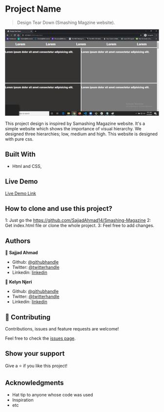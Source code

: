 # Project Name

> Design Tear Down (Smashing Magzine website).

![screenshot](assets/images/design.png)

This project design is inspired by Samashing Magazine website.
It's a simple website which shows the importance of visual hierarchy.
We designed three hierarchies; low, medium and high.
This website is designed with pure css.

## Built With

- Html and CSS,

## Live Demo

[Live Demo Link](https://rawcdn.githack.com/SajjadAhmad14/Smashing-Magazine/846df31ee7ab905de6e0624ffb87cb2310223fb4/index.html)



## How to clone and use this project?
1: Just go the https://github.com/SajjadAhmad14/Smashing-Magazine
2: Get index.html file or clone the whole project.
3: Feel free to add changes.


## Authors

👤 **Sajjad Ahmad**

- Github: [@githubhandle](https://github.com/SajjadAhmad14)
- Twitter: [@twitterhandle](https://twitter.com/Sajjad_Ahmad14)
- Linkedin: [linkedin](https://www.linkedin.com/in/sajjad-ahmad-86102117a/)

👤 **Kelyn Njeri**

- Github: [@githubhandle](https://github.com/KelynPNjeri)
- Twitter: [@twitterhandle](https://twitter.com/KelynNjeri)
- Linkedin: [linkedin](https://www.linkedin.com/in/kelyn-paul)

## 🤝 Contributing

Contributions, issues and feature requests are welcome!

Feel free to check the [issues page](https://github.com/SajjadAhmad14/Smashing-Magazine/issues).

## Show your support

Give a ⭐️ if you like this project!

## Acknowledgments

- Hat tip to anyone whose code was used
- Inspiration
- etc
